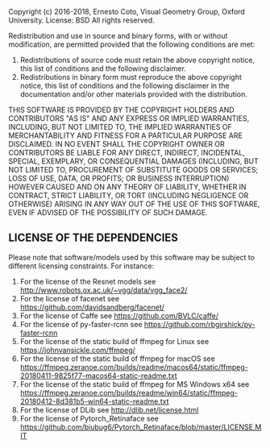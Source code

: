 Copyright (c) 2016-2018, Ernesto Coto, Visual Geometry Group, Oxford University.
License: BSD
All rights reserved.

Redistribution and use in source and binary forms, with or without
modification, are permitted provided that the following conditions are met:

1. Redistributions of source code must retain the above copyright notice, this
   list of conditions and the following disclaimer.
2. Redistributions in binary form must reproduce the above copyright notice,
   this list of conditions and the following disclaimer in the documentation
   and/or other materials provided with the distribution.

THIS SOFTWARE IS PROVIDED BY THE COPYRIGHT HOLDERS AND CONTRIBUTORS "AS IS" AND
ANY EXPRESS OR IMPLIED WARRANTIES, INCLUDING, BUT NOT LIMITED TO, THE IMPLIED
WARRANTIES OF MERCHANTABILITY AND FITNESS FOR A PARTICULAR PURPOSE ARE
DISCLAIMED. IN NO EVENT SHALL THE COPYRIGHT OWNER OR CONTRIBUTORS BE LIABLE FOR
ANY DIRECT, INDIRECT, INCIDENTAL, SPECIAL, EXEMPLARY, OR CONSEQUENTIAL DAMAGES
(INCLUDING, BUT NOT LIMITED TO, PROCUREMENT OF SUBSTITUTE GOODS OR SERVICES;
LOSS OF USE, DATA, OR PROFITS; OR BUSINESS INTERRUPTION) HOWEVER CAUSED AND
ON ANY THEORY OF LIABILITY, WHETHER IN CONTRACT, STRICT LIABILITY, OR TORT
(INCLUDING NEGLIGENCE OR OTHERWISE) ARISING IN ANY WAY OUT OF THE USE OF THIS
SOFTWARE, EVEN IF ADVISED OF THE POSSIBILITY OF SUCH DAMAGE.

LICENSE OF THE DEPENDENCIES
---------------------------

Please note that software/models used by this software may be subject to different licensing
constraints. For instance:

1. For the license of the Resnet models see http://www.robots.ox.ac.uk/~vgg/data/vgg_face2/
2. For the license of facenet see https://github.com/davidsandberg/facenet/
3. For the license of Caffe see https://github.com/BVLC/caffe/
4. For the license of py-faster-rcnn see https://github.com/rbgirshick/py-faster-rcnn
5. For the license of the static build of ffmpeg for Linux see https://johnvansickle.com/ffmpeg/
6. For the license of the static build of ffmpeg for macOS see https://ffmpeg.zeranoe.com/builds/readme/macos64/static/ffmpeg-20180411-9825f77-macos64-static-readme.txt
7. For the license of the static build of ffmpeg for MS Windows x64 see https://ffmpeg.zeranoe.com/builds/readme/win64/static/ffmpeg-20180412-8d381b5-win64-static-readme.txt
8. For the license of DLib see http://dlib.net/license.html
9. For the license of Pytorch_Retinaface see https://github.com/biubug6/Pytorch_Retinaface/blob/master/LICENSE.MIT
